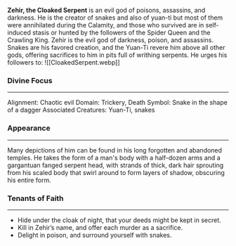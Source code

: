 **Zehir, the Cloaked Serpent** is an evil god of poisons, assassins, and darkness. He is the creator of snakes and also of yuan-ti but most of them were annihilated during the Calamity, and those who survived are in self-induced stasis or hunted by the followers of the Spider Queen and the Crawling King. Zehir is the evil god of darkness, poison, and assassins. Snakes are his favored creation, and the Yuan-Ti revere him above all other gods, offering sacrifices to him in pits full of writhing serpents. He urges his followers to:
![[CloakedSerpent.webp]]
### Divine Focus
---
Alignment: Chaotic evil
Domain: Trickery, Death
Symbol: Snake in the shape of a dagger
Associated Creatures: Yuan-Ti, snakes
### Appearance
------
Many depictions of him can be found in his long forgotten and abandoned temples. He takes the form of a man's body with a half-dozen arms and a gargantuan fanged serpent head, with strands of thick, dark hair sprouting from his scaled body that swirl around to form layers of shadow, obscuring his entire form.
### Tenants of Faith
---
- Hide under the cloak of night, that your deeds might be kept in secret.
- Kill in Zehir’s name, and offer each murder as a sacrifice.
- Delight in poison, and surround yourself with snakes.